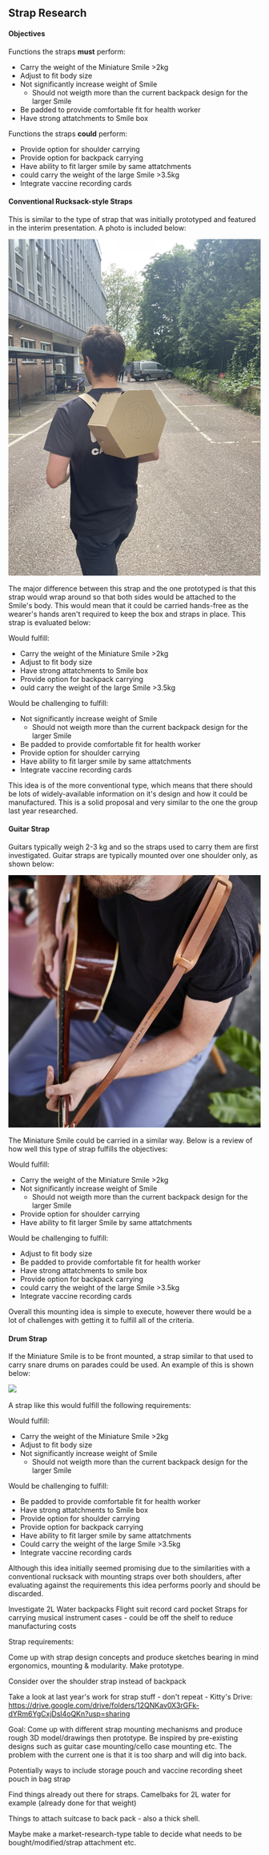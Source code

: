 ## Strap Research

#### Objectives

Functions the straps **must** perform:
* Carry the weight of the Miniature Smile >2kg
* Adjust to fit body size
* Not significantly increase weight of Smile
  * Should not weigth more than the current backpack design for the larger Smile
* Be padded to provide comfortable fit for health worker
* Have strong attatchments to Smile box
  
Functions the straps **could** perform:
* Provide option for shoulder carrying
* Provide option for backpack carrying
* Have ability to fit larger smile by same attatchments
* could carry the weight of the large Smile >3.5kg
* Integrate vaccine recording cards

#### Conventional Rucksack-style Straps

This is similar to the type of strap that was initially prototyped and featured in the interim presentation. A photo is included below:

![](https://github.com/Technology-for-the-Poorest-Billion/2024-ideabatic-smirk/blob/main/interim/photographs/IMG_3840.jpeg)

The major difference between this strap and the one prototyped is that this strap would wrap around so that both sides would be attached to the Smile's body. This would mean that it could be carried hands-free as the wearer's hands aren't required to keep the box and straps in place. This strap is evaluated below:

Would fulfill:
* Carry the weight of the Miniature Smile >2kg
* Adjust to fit body size
* Have strong attatchments to Smile box
* Provide option for backpack carrying
* ould carry the weight of the large Smile >3.5kg


Would be challenging to fulfill:
* Not significantly increase weight of Smile
  * Should not weigth more than the current backpack design for the larger Smile
* Be padded to provide comfortable fit for health worker
* Provide option for shoulder carrying
* Have ability to fit larger smile by same attatchments
* Integrate vaccine recording cards

This idea is of the more conventional type, which means that there should be lots of widely-available information on it's design and how it could be manufactured. This is a solid proposal and very similar to the one the group last year researched.


#### Guitar Strap

Guitars typically weigh 2-3 kg and so the straps used to carry them are first investigated. Guitar straps are typically mounted over one shoulder only, as shown below:

![](https://github.com/Technology-for-the-Poorest-Billion/2024-ideabatic-smirk/blob/main/interim/photographs/ToBeDeleted.webp)

The Miniature Smile could be carried in a similar way. Below is a review of how well this type of strap fulfills the objectives:

Would fulfill:
* Carry the weight of the Miniature Smile >2kg
* Not significantly increase weight of Smile
  * Should not weigth more than the current backpack design for the larger Smile
* Provide option for shoulder carrying
* Have ability to fit larger Smile by same attatchments

Would be challenging to fulfill:
* Adjust to fit body size
* Be padded to provide comfortable fit for health worker
* Have strong attatchments to smile box
* Provide option for backpack carrying
* could carry the weight of the large Smile >3.5kg
* Integrate vaccine recording cards

Overall this mounting idea is simple to execute, however there would be a lot of challenges with getting it to fulfill all of the criteria.


#### Drum Strap

If the Miniature Smile is to be front mounted, a strap similar to that used to carry snare drums on parades could be used. An example of this is shown below:

![](https://github.com/Technology-for-the-Poorest-Billion/2024-ideabatic-smirk/blob/main/interim/photographs/ToBeDeleted2.avif)

A strap like this would fulfill the following requirements:

Would fulfill:
* Carry the weight of the Miniature Smile >2kg
* Adjust to fit body size
* Not significantly increase weight of Smile
  * Should not weigth more than the current backpack design for the larger Smile

Would be challenging to fulfill:
* Be padded to provide comfortable fit for health worker
* Have strong attatchments to Smile box
* Provide option for shoulder carrying
* Provide option for backpack carrying
* Have ability to fit larger smile by same attatchments
* Could carry the weight of the large Smile >3.5kg
* Integrate vaccine recording cards

Although this idea initially seemed promising due to the similarities with a conventional rucksack with mounting straps over both shoulders, after evaluating against the requirements this idea performs poorly and should be discarded.







Investigate 2L Water backpacks
Flight suit record card pocket
Straps for carrying musical instrument cases - could be off the shelf to reduce manufacturing costs


Strap requirements:


Come up with strap design concepts and produce sketches bearing in mind ergonomics, mounting & modularity.
Make prototype.

Consider over the shoulder strap instead of backpack

Take a look at last year's work for strap stuff - don't repeat - Kitty's Drive: https://drive.google.com/drive/folders/12QNKav0X3rGFk-dYRm6YgCxjDsl4oQKn?usp=sharing

Goal: Come up with different strap mounting mechanisms and produce rough 3D model/drawings then prototype. Be inspired by pre-existing designs such as guitar case mounting/cello case mounting etc. The problem with the current one is that it is too sharp and will dig into back.

Potentially ways to include storage pouch and vaccine recording sheet pouch in bag strap

Find things already out there for straps. Camelbaks for 2L water for example (already done for that weight)

Things to attach suitcase to back pack - also a thick shell.

Maybe make a market-research-type table to decide what needs to be bought/modified/strap attachment etc.
